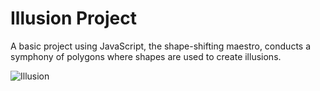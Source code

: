 # Illusion Project

A basic project using JavaScript, the shape-shifting maestro, conducts a symphony of polygons where shapes are used to create illusions.

![Illusion](https://github.com/AnudeepaG/ILLUSION-GAME/assets/93423617/93d1a0c0-c7b1-412a-908c-b0a51b5795b5)
